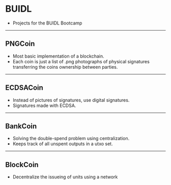# BUIDL

- Projects for the BUIDL Bootcamp

---

## PNGCoin

- Most basic implementation of a blockchain.
- Each coin is just a list of .png photographs of physical signatures transferring the coins ownership between parties.

---

## ECDSACoin

- Instead of pictures of signatures, use digital signatures.
- Signatures made with ECDSA.

---

## BankCoin

- Solving the double-spend problem using centralization.
- Keeps track of all unspent outputs in a utxo set.

---

## BlockCoin

- Decentralize the issueing of units using a network
